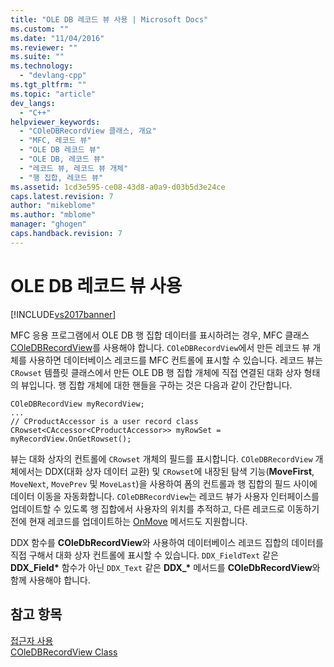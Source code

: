 ```yaml
---
title: "OLE DB 레코드 뷰 사용 | Microsoft Docs"
ms.custom: ""
ms.date: "11/04/2016"
ms.reviewer: ""
ms.suite: ""
ms.technology: 
  - "devlang-cpp"
ms.tgt_pltfrm: ""
ms.topic: "article"
dev_langs: 
  - "C++"
helpviewer_keywords: 
  - "COleDBRecordView 클래스, 개요"
  - "MFC, 레코드 뷰"
  - "OLE DB 레코드 뷰"
  - "OLE DB, 레코드 뷰"
  - "레코드 뷰, 레코드 뷰 개체"
  - "행 집합, 레코드 뷰"
ms.assetid: 1cd3e595-ce08-43d8-a0a9-d03b5d3e24ce
caps.latest.revision: 7
author: "mikeblome"
ms.author: "mblome"
manager: "ghogen"
caps.handback.revision: 7
---
```

# OLE DB 레코드 뷰 사용
[!INCLUDE[vs2017banner](../../assembler/inline/includes/vs2017banner.md)]

MFC 응용 프로그램에서 OLE DB 행 집합 데이터를 표시하려는 경우, MFC 클래스 [COleDBRecordView](../../mfc/reference/coledbrecordview-class.md)를 사용해야 합니다.  `COleDBRecordView`에서 만든 레코드 뷰 개체를 사용하면 데이터베이스 레코드를 MFC 컨트롤에 표시할 수 있습니다.  레코드 뷰는 `CRowset` 템플릿 클래스에서 만든 OLE DB 행 집합 개체에 직접 연결된 대화 상자 형태의 뷰입니다.  행 집합 개체에 대한 핸들을 구하는 것은 다음과 같이 간단합니다.  
  
```  
COleDBRecordView myRecordView;  
...  
// CProductAccessor is a user record class  
CRowset<CAccessor<CProductAccessor>> myRowSet = myRecordView.OnGetRowset();  
```  
  
 뷰는 대화 상자의 컨트롤에 `CRowset` 개체의 필드를 표시합니다.  `COleDBRecordView` 개체에서는 DDX\(대화 상자 데이터 교환\) 및 `CRowset`에 내장된 탐색 기능\(**MoveFirst**, `MoveNext`, `MovePrev` 및 `MoveLast`\)을 사용하여 폼의 컨트롤과 행 집합의 필드 사이에 데이터 이동을 자동화합니다.  `COleDBRecordView`는 레코드 뷰가 사용자 인터페이스를 업데이트할 수 있도록 행 집합에서 사용자의 위치를 추적하고, 다른 레코드로 이동하기 전에 현재 레코드를 업데이트하는 [OnMove](../Topic/COleDBRecordView::OnMove.md) 메서드도 지원합니다.  
  
 DDX 함수를 **COleDbRecordView**와 사용하여 데이터베이스 레코드 집합의 데이터를 직접 구해서 대화 상자 컨트롤에 표시할 수 있습니다.  `DDX_FieldText` 같은 **DDX\_Field\*** 함수가 아닌 `DDX_Text` 같은 **DDX\_\*** 메서드를 **COleDbRecordView**와 함께 사용해야 합니다.  
  
## 참고 항목  
 [접근자 사용](../../data/oledb/using-accessors.md)   
 [COleDBRecordView Class](../../mfc/reference/coledbrecordview-class.md)